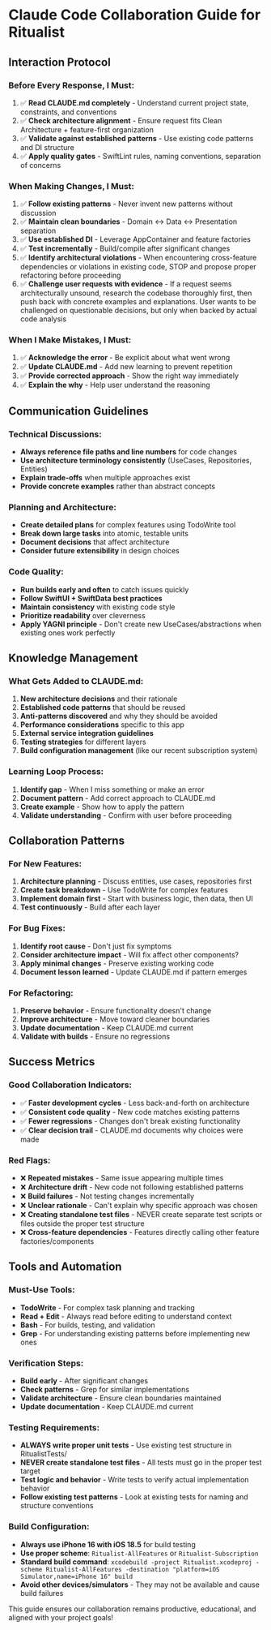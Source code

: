 # Claude Code Collaboration Guide for Ritualist

## Interaction Protocol

### Before Every Response, I Must:
1. ✅ **Read CLAUDE.md completely** - Understand current project state, constraints, and conventions
2. ✅ **Check architecture alignment** - Ensure request fits Clean Architecture + feature-first organization  
3. ✅ **Validate against established patterns** - Use existing code patterns and DI structure
4. ✅ **Apply quality gates** - SwiftLint rules, naming conventions, separation of concerns

### When Making Changes, I Must:
1. ✅ **Follow existing patterns** - Never invent new patterns without discussion
2. ✅ **Maintain clean boundaries** - Domain ↔ Data ↔ Presentation separation
3. ✅ **Use established DI** - Leverage AppContainer and feature factories
4. ✅ **Test incrementally** - Build/compile after significant changes
5. ✅ **Identify architectural violations** - When encountering cross-feature dependencies or violations in existing code, STOP and propose proper refactoring before proceeding
6. ✅ **Challenge user requests with evidence** - If a request seems architecturally unsound, research the codebase thoroughly first, then push back with concrete examples and explanations. User wants to be challenged on questionable decisions, but only when backed by actual code analysis

### When I Make Mistakes, I Must:
1. ✅ **Acknowledge the error** - Be explicit about what went wrong
2. ✅ **Update CLAUDE.md** - Add new learning to prevent repetition
3. ✅ **Provide corrected approach** - Show the right way immediately
4. ✅ **Explain the why** - Help user understand the reasoning

## Communication Guidelines

### Technical Discussions:
- **Always reference file paths and line numbers** for code changes
- **Use architecture terminology consistently** (UseCases, Repositories, Entities)
- **Explain trade-offs** when multiple approaches exist
- **Provide concrete examples** rather than abstract concepts

### Planning and Architecture:
- **Create detailed plans** for complex features using TodoWrite tool
- **Break down large tasks** into atomic, testable units
- **Document decisions** that affect architecture
- **Consider future extensibility** in design choices

### Code Quality:
- **Run builds early and often** to catch issues quickly
- **Follow SwiftUI + SwiftData best practices**
- **Maintain consistency** with existing code style
- **Prioritize readability** over cleverness
- **Apply YAGNI principle** - Don't create new UseCases/abstractions when existing ones work perfectly

## Knowledge Management

### What Gets Added to CLAUDE.md:
1. **New architecture decisions** and their rationale
2. **Established code patterns** that should be reused
3. **Anti-patterns discovered** and why they should be avoided
4. **Performance considerations** specific to this app
5. **External service integration guidelines**
6. **Testing strategies** for different layers
7. **Build configuration management** (like our recent subscription system)

### Learning Loop Process:
1. **Identify gap** - When I miss something or make an error
2. **Document pattern** - Add correct approach to CLAUDE.md
3. **Create example** - Show how to apply the pattern
4. **Validate understanding** - Confirm with user before proceeding

## Collaboration Patterns

### For New Features:
1. **Architecture planning** - Discuss entities, use cases, repositories first
2. **Create task breakdown** - Use TodoWrite for complex features
3. **Implement domain first** - Start with business logic, then data, then UI
4. **Test continuously** - Build after each layer

### For Bug Fixes:
1. **Identify root cause** - Don't just fix symptoms
2. **Consider architecture impact** - Will fix affect other components?
3. **Apply minimal changes** - Preserve existing working code
4. **Document lesson learned** - Update CLAUDE.md if pattern emerges

### For Refactoring:
1. **Preserve behavior** - Ensure functionality doesn't change
2. **Improve architecture** - Move toward cleaner boundaries
3. **Update documentation** - Keep CLAUDE.md current
4. **Validate with builds** - Ensure no regressions

## Success Metrics

### Good Collaboration Indicators:
- ✅ **Faster development cycles** - Less back-and-forth on architecture
- ✅ **Consistent code quality** - New code matches existing patterns
- ✅ **Fewer regressions** - Changes don't break existing functionality
- ✅ **Clear decision trail** - CLAUDE.md documents why choices were made

### Red Flags:
- ❌ **Repeated mistakes** - Same issue appearing multiple times
- ❌ **Architecture drift** - New code not following established patterns
- ❌ **Build failures** - Not testing changes incrementally
- ❌ **Unclear rationale** - Can't explain why specific approach was chosen
- ❌ **Creating standalone test files** - NEVER create separate test scripts or files outside the proper test structure
- ❌ **Cross-feature dependencies** - Features directly calling other feature factories/components

## Tools and Automation

### Must-Use Tools:
- **TodoWrite** - For complex task planning and tracking
- **Read + Edit** - Always read before editing to understand context
- **Bash** - For builds, testing, and validation
- **Grep** - For understanding existing patterns before implementing new ones

### Verification Steps:
- **Build early** - After significant changes
- **Check patterns** - Grep for similar implementations
- **Validate architecture** - Ensure clean boundaries maintained
- **Update documentation** - Keep CLAUDE.md current

### Testing Requirements:
- **ALWAYS write proper unit tests** - Use existing test structure in RitualistTests/
- **NEVER create standalone test files** - All tests must go in the proper test target
- **Test logic and behavior** - Write tests to verify actual implementation behavior
- **Follow existing test patterns** - Look at existing tests for naming and structure conventions

### Build Configuration:
- **Always use iPhone 16 with iOS 18.5** for build testing
- **Use proper scheme**: `Ritualist-AllFeatures` or `Ritualist-Subscription`
- **Standard build command**: `xcodebuild -project Ritualist.xcodeproj -scheme Ritualist-AllFeatures -destination "platform=iOS Simulator,name=iPhone 16" build`
- **Avoid other devices/simulators** - They may not be available and cause build failures

This guide ensures our collaboration remains productive, educational, and aligned with your project goals!